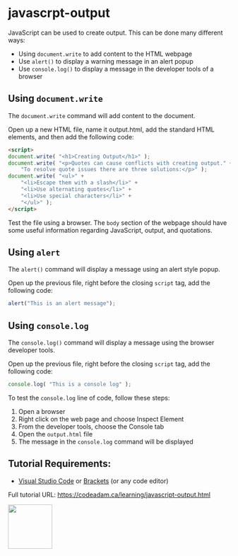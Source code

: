 # javascrpt-output

JavaScript can be used to create output. This can be done many different ways:

- Using `document.write` to add content to the HTML webpage
- Use `alert()` to display a warning message in an alert popup
- Use `console.log()` to display a message in the developer tools of a browser

## Using `document.write`

The `document.write` command will add content to the document. 

Open up a new HTML file, name it output.html, add the standard HTML elements, and then add the following code:

```html
<script>
document.write( "<h1>Creating Output</h1>" );
document.write( "<p>Quotes can cause conflicts with creating output." + " " + 
    "To resolve quote issues there are three solutions:</p>" );
document.write( "<ul>" + 
    "<li>Escape them with a slash</li>" + 
    "<li>Use alternating quotes</li>" + 
    "<li>Use special characters</li>" + 
    "</ul>" );
</script>
```

Test the file using a browser. The `body` section of the webpage should have some useful information regarding JavaScript, output, and quotations. 

## Using `alert`

The `alert()` command will display a message using an alert style popup. 

Open up the previous file, right before the closing `script` tag, add the following code:

```javascript
alert("This is an alert message");
```

## Using `console.log`

The `console.log()` command will display a message using the browser developer tools. 

Open up the previous file, right before the closing `script` tag, add the following code:

```javascript
console.log( "This is a console log" );
```

To test the `console.log` line of code, follow these steps:

1. Open a browser
2. Right click on the web page and choose Inspect Element
3. From the developer tools, choose the Console tab
3. Open the `output.html` file
4. The message in the `console.log` command will be displayed

## Tutorial Requirements:

* [Visual Studio Code](https://code.visualstudio.com/) or [Brackets](http://brackets.io/) (or any code editor)

Full tutorial URL: https://codeadam.ca/learning/javascript-output.html

<a href="https://codeadam.ca">
<img src="https://codeadam.ca/images/code-block.png" width="100">
</a>
